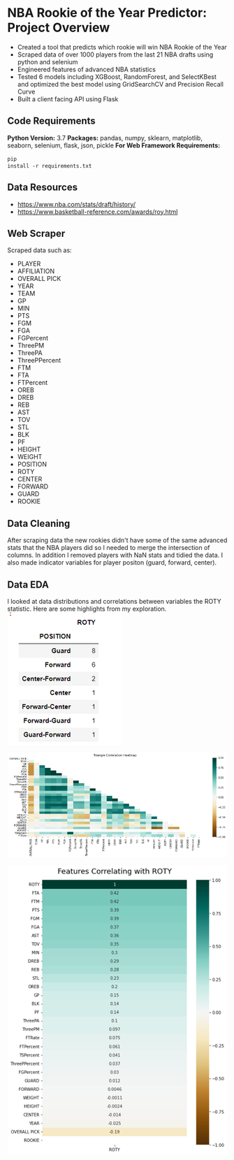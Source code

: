 # NBA Rookie of the Year Predictor: Project Overview
* Created a tool that predicts which rookie will win NBA Rookie of the Year
* Scraped data of over 1000 players from the last 21 NBA drafts using python and selenium
* Engineered features of advanced NBA statistics
* Tested 6 models including XGBoost, RandomForest, and SelectKBest and optimized the best model using GridSearchCV and Precision Recall Curve
* Built a client facing API using Flask

## Code Requirements
**Python Version:** 3.7
**Packages:** pandas, numpy, sklearn, matplotlib, seaborn, selenium, flask, json, pickle
**For Web Framework Requirements:** <pre><code>pip install -r requirements.txt</code></pre>

## Data Resources
* https://www.nba.com/stats/draft/history/
* https://www.basketball-reference.com/awards/roy.html

## Web Scraper
Scraped data such as:
* PLAYER	
* AFFILIATION	
* OVERALL PICK	
* YEAR	
* TEAM	
* GP	
* MIN	
* PTS	
* FGM	
* FGA	
* FGPercent
* ThreePM	
* ThreePA	
* ThreePPercent	
* FTM	
* FTA	
* FTPercent	
* OREB	
* DREB	
* REB	
* AST	
* TOV	
* STL	
* BLK	
* PF	
* HEIGHT	
* WEIGHT	
* POSITION	
* ROTY	
* CENTER	
* FORWARD	
* GUARD	
* ROOKIE

## Data Cleaning
After scraping data the new rookies didn't have some of the same advanced stats that the NBA players did so I needed to merge the intersection of columns. In addition I removed players with NaN stats and tidied the data. I also made indicator variables for player positon (guard, forward, center).

## Data EDA
I looked at data distributions and correlations between variables the ROTY statistic. Here are some highlights from my exploration.
![](position.png)

![](Heatmap.png)

![](Correlation.png)
